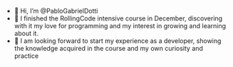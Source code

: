 - 👋 Hi, I’m @PabloGabrielDotti
- 💞️ I finished the RollingCode
intensive course in December,
discovering with it my love for
programming and my interest in
growing and learning about it. 
- 🌱 I
am looking forward to start my
experience as a developer,
showing the knowledge acquired
in the course and my own
curiosity and practice

